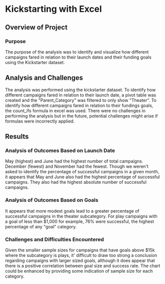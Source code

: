 # Kickstarting with Excel

## Overview of Project

### Purpose
The purpose of the analysis was to identify and visualize how different campaigns fared in relation to their launch dates and their funding goals using the Kickstarter dataset.

## Analysis and Challenges
The analysis was performed using the kickstarter dataset.  To identify how different campaigns fared in relation to their launch date, a pivot table was created and the "Parent_Category" was filtered to only show "Theater".  To identify how different campaigns fared in relation to their fundings goals, the count_ifs formula in excel was used.  There were no challenges in performing the analysis but in the future, potential challenges might arise if formulas were incorrectly applied.

## Results

### Analysis of Outcomes Based on Launch Date
May (highest) and June had the highest number of total campaigns.  December (fewest) and November had the fewest. Though we weren't asked to identify the percentage of successful campaigns in a given month, it appears that May and June also had the highest percentage of successful campaigns. They also had the highest absolute number of successful campaigns.

### Analysis of Outcomes Based on Goals
It appears that more modest goals lead to a greater percentage of successful campaigns in the theater subcategory.  For play campaigns with a goal of less than $1,000 for example, 76% were successful, the highest percentage of any "goal" category.   

### Challenges and Difficulties Encountered
Given the smaller sample sizes for campaigns that have goals above $15k where the subcategory is plays, it' difficult to draw too strong a conclusion regarding campaigns with larger sized goals, although it does appear that there is a positive correlation between goal size and success rate.  The chart could be enhanced by providing some indication of sample size for each category. 
